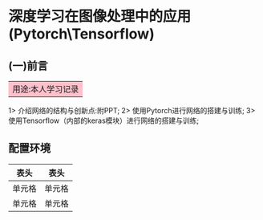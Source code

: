 # 深度学习在图像处理中的应用(Pytorch\Tensorflow)
## (一)前言
<table><tr><td bgcolor=pink>用途:本人学习记录</td></tr></table>

1> 介绍网络的结构与创新点:附PPT;
2> 使用Pytorch进行网络的搭建与训练;
3> 使用Tensorflow（内部的keras模块）进行网络的搭建与训练;

## 配置环境
|  表头   | 表头  |
|  ----  | ----  |
| 单元格  | 单元格 |
| 单元格  | 单元格 |
